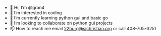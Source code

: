- 👋 Hi, I’m @gran4
- 👀 I’m interested in coding
- 🌱 I’m currently learning python gui and basic go
- 💞️ I’m looking to collaborate on python gui projects
- 📫 How to reach me email 22hurg@sjchristian.org or call 408-705-3251

<!---
gran4/gran4 is a ✨ special ✨ repository because its `README.md` (this file) appears on your GitHub profile.
You can click the Preview link to take a look at your changes.
--->
